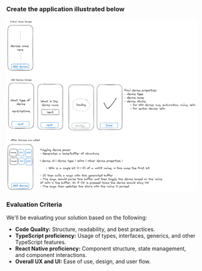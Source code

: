 ### Create the application illustrated below

![application](./image.png)


### Evaluation Criteria

We'll be evaluating your solution based on the following:

- **Code Quality:** Structure, readability, and best practices.
- **TypeScript proficiency:** Usage of types, interfaces, generics, and other TypeScript features.
- **React Native proficiency:** Component structure, state management, and component interactions.
- **Overall UX and UI:** Ease of use, design, and user flow.